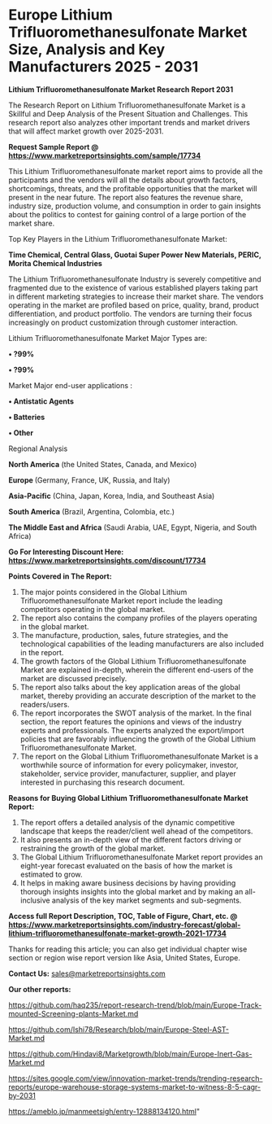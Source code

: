 # Europe Lithium Trifluoromethanesulfonate Market Size, Analysis and Key Manufacturers 2025 - 2031

<strong>Lithium Trifluoromethanesulfonate Market Research Report 2031</strong>

The Research Report on Lithium Trifluoromethanesulfonate Market is a Skillful and Deep Analysis of the Present Situation and Challenges. This research report also analyzes other important trends and market drivers that will affect market growth over 2025-2031.

<strong>Request Sample Report @ <a href=https://www.marketreportsinsights.com/sample/17734>https://www.marketreportsinsights.com/sample/17734</a></strong>

This Lithium Trifluoromethanesulfonate market report aims to provide all the participants and the vendors will all the details about growth factors, shortcomings, threats, and the profitable opportunities that the market will present in the near future. The report also features the revenue share, industry size, production volume, and consumption in order to gain insights about the politics to contest for gaining control of a large portion of the market share.

Top Key Players in the Lithium Trifluoromethanesulfonate Market:

<strong>Time Chemical, Central Glass, Guotai Super Power New Materials, PERIC, Morita Chemical Industries</strong>

The Lithium Trifluoromethanesulfonate Industry is severely competitive and fragmented due to the existence of various established players taking part in different marketing strategies to increase their market share. The vendors operating in the market are profiled based on price, quality, brand, product differentiation, and product portfolio. The vendors are turning their focus increasingly on product customization through customer interaction.

Lithium Trifluoromethanesulfonate Market Major Types are:

<strong>• ?99%

• ?99%</strong>

Market Major end-user applications :

<strong>• Antistatic Agents

• Batteries

• Other</strong>

Regional Analysis

</u><strong><b>North America</b></strong> (the United States, Canada, and Mexico)

<strong><b>Europe </b></strong>(Germany, France, UK, Russia, and Italy)

<strong><b>Asia-Pacific</b></strong> (China, Japan, Korea, India, and Southeast Asia)

<strong><b>South America</b></strong> (Brazil, Argentina, Colombia, etc.)

<strong><b>The Middle East and Africa</b></strong> (Saudi Arabia, UAE, Egypt, Nigeria, and South Africa)

<strong>Go For Interesting Discount Here: <a href=https://www.marketreportsinsights.com/discount/17734>https://www.marketreportsinsights.com/discount/17734</a></strong>

<strong>Points Covered in The Report:</strong>
<ol>
  <li>The major points considered in the Global Lithium Trifluoromethanesulfonate Market report include the leading competitors operating in the global market.</li>
  <li>The report also contains the company profiles of the players operating in the global market.</li>
  <li>The manufacture, production, sales, future strategies, and the technological capabilities of the leading manufacturers are also included in the report.</li>
  <li>The growth factors of the Global Lithium Trifluoromethanesulfonate Market are explained in-depth, wherein the different end-users of the market are discussed precisely.</li>
  <li>The report also talks about the key application areas of the global market, thereby providing an accurate description of the market to the readers/users.</li>
  <li>The report incorporates the SWOT analysis of the market. In the final section, the report features the opinions and views of the industry experts and professionals. The experts analyzed the export/import policies that are favorably influencing the growth of the Global Lithium Trifluoromethanesulfonate Market.</li>
  <li>The report on the Global Lithium Trifluoromethanesulfonate Market is a worthwhile source of information for every policymaker, investor, stakeholder, service provider, manufacturer, supplier, and player interested in purchasing this research document.</li>
</ol>
<strong>Reasons for Buying Global Lithium Trifluoromethanesulfonate Market Report:</strong>

<ol>
  <li>The report offers a detailed analysis of the dynamic competitive landscape that keeps the reader/client well ahead of the competitors.</li>
  <li>It also presents an in-depth view of the different factors driving or restraining the growth of the global market.</li>
  <li>The Global Lithium Trifluoromethanesulfonate Market report provides an eight-year forecast evaluated on the basis of how the market is estimated to grow.</li>
  <li>It helps in making aware business decisions by having providing thorough insights insights into the global market and by making an all-inclusive analysis of the key market segments and sub-segments.</li>
</ol>
<strong>Access full Report Description, TOC, Table of Figure, Chart, etc. @ <a href=https://www.marketreportsinsights.com/industry-forecast/global-lithium-trifluoromethanesulfonate-market-growth-2021-17734>https://www.marketreportsinsights.com/industry-forecast/global-lithium-trifluoromethanesulfonate-market-growth-2021-17734</a></strong>


Thanks for reading this article; you can also get individual chapter wise section or region wise report version like Asia, United States, Europe.

<strong>Contact Us:</strong>
sales@marketreportsinsights.com

<strong>Our other reports:</strong>

<a href=https://github.com/haq235/report-research-trend/blob/main/Europe-Track-mounted-Screening-plants-Market.md>https://github.com/haq235/report-research-trend/blob/main/Europe-Track-mounted-Screening-plants-Market.md</a>

<a href=https://github.com/Ishi78/Research/blob/main/Europe-Steel-AST-Market.md>https://github.com/Ishi78/Research/blob/main/Europe-Steel-AST-Market.md</a>

<a href=https://github.com/Hindavi8/Marketgrowth/blob/main/Europe-Inert-Gas-Market.md>https://github.com/Hindavi8/Marketgrowth/blob/main/Europe-Inert-Gas-Market.md</a>

<a href=https://sites.google.com/view/innovation-market-trends/trending-research-reports/europe-warehouse-storage-systems-market-to-witness-8-5-cagr-by-2031>https://sites.google.com/view/innovation-market-trends/trending-research-reports/europe-warehouse-storage-systems-market-to-witness-8-5-cagr-by-2031</a>

<a href=https://ameblo.jp/manmeetsigh/entry-12888134120.html>https://ameblo.jp/manmeetsigh/entry-12888134120.html</a>"

